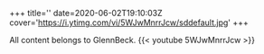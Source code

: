 +++
title=''
date=2020-06-02T19:10:03Z
cover='https://i.ytimg.com/vi/5WJwMnrrJcw/sddefault.jpg'
+++

All content belongs to GlennBeck.
{{< youtube 5WJwMnrrJcw >}}
